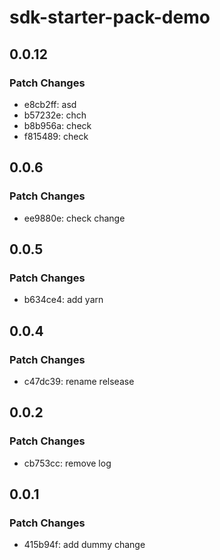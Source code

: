 # sdk-starter-pack-demo

## 0.0.12

### Patch Changes

- e8cb2ff: asd
- b57232e: chch
- b8b956a: check
- f815489: check

## 0.0.6

### Patch Changes

- ee9880e: check change

## 0.0.5

### Patch Changes

- b634ce4: add yarn

## 0.0.4

### Patch Changes

- c47dc39: rename relsease

## 0.0.2

### Patch Changes

- cb753cc: remove log

## 0.0.1

### Patch Changes

- 415b94f: add dummy change
